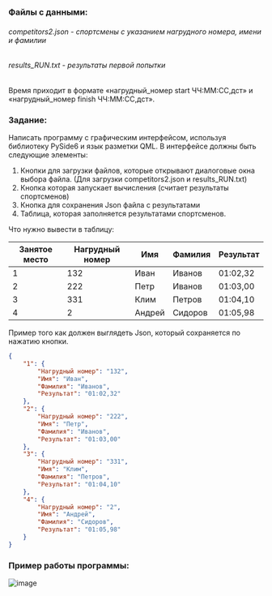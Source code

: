 
### Файлы с данными:

###### competitors2.json - спортсмены с указанием нагрудного номера, имени и фамилии
###### results_RUN.txt - результаты первой попытки




Время приходит в формате «нагрудный_номер start ЧЧ:ММ:СС,дст» и «нагрудный_номер finish ЧЧ:ММ:СС,дст».


### Задание:
Написать программу с графическим интерфейсом, используя библиотеку PySide6 и язык разметки QML.
В интерфейсе должны быть следующие элементы:
1. Кнопки для загрузки файлов, которые открывают диалоговые окна выбора файла. (Для загрузки competitors2.json и results_RUN.txt)
2. Кнопка которая запускает вычисления (считает результаты спортсменов)
3. Кнопка для сохранения Json файла с результатами
4. Таблица, которая заполняется результатами спортсменов.


Что нужно вывести в таблицу:

| Занятое место | Нагрудный номер | Имя | Фамилия | Результат |
| --- | --- | --- | --- | --- |
| 1 | 132 | Иван | Иванов | 01:02,32 |
| 2 | 222 | Петр | Иванов | 01:03,00 |
| 3 | 331 | Клим | Петров | 01:04,10 |
| 4 | 2	| Андрей | Сидоров | 01:05,98 |

Пример того как должен выглядеть Json, который сохраняется по нажатию кнопки.
```json
{
    "1": {
        "Нагрудный номер": "132",
        "Имя": "Иван",
        "Фамилия": "Иванов",
        "Результат": "01:02,32"
    },
    "2": {
        "Нагрудный номер": "222",
        "Имя": "Петр",
        "Фамилия": "Иванов",
        "Результат": "01:03,00"
    },
    "3": {
        "Нагрудный номер": "331",
        "Имя": "Клим",
        "Фамилия": "Петров",
        "Результат": "01:04,10"
    },
    "4": {
        "Нагрудный номер": "2",
        "Имя": "Андрей",
        "Фамилия": "Сидоров",
        "Результат": "01:05,98"
    }
}
```

### Пример работы программы:

![image](https://github.com/ikarizxc/py-desktop/assets/114616603/9b0db4eb-05bd-4f7b-be69-700401947bfd)

